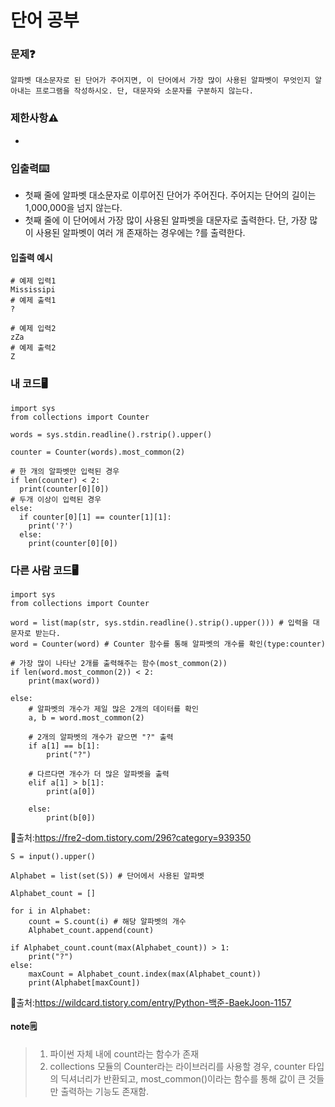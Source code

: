 # 단어 공부

### 문제❓
```
알파벳 대소문자로 된 단어가 주어지면, 이 단어에서 가장 많이 사용된 알파벳이 무엇인지 알아내는 프로그램을 작성하시오. 단, 대문자와 소문자를 구분하지 않는다.
```

### 제한사항⚠️
*

### 입출력⌨️
* 첫째 줄에 알파벳 대소문자로 이루어진 단어가 주어진다. 주어지는 단어의 길이는 1,000,000을 넘지 않는다.
* 첫째 줄에 이 단어에서 가장 많이 사용된 알파벳을 대문자로 출력한다. 단, 가장 많이 사용된 알파벳이 여러 개 존재하는 경우에는 ?를 출력한다.

#### 입출력 예시
```
# 예제 입력1
Mississipi
# 예제 출력1
?

# 예제 입력2
zZa
# 예제 출력2
Z
```

### 내 코드🖥️
```
import sys
from collections import Counter

words = sys.stdin.readline().rstrip().upper()

counter = Counter(words).most_common(2)

# 한 개의 알파벳만 입력된 경우
if len(counter) < 2:
  print(counter[0][0])
# 두개 이상이 입력된 경우
else:
  if counter[0][1] == counter[1][1]:
    print('?')
  else:
    print(counter[0][0])
```

### 다른 사람 코드🖥️
```
import sys
from collections import Counter

word = list(map(str, sys.stdin.readline().strip().upper())) # 입력을 대문자로 받는다.
word = Counter(word) # Counter 함수를 통해 알파벳의 개수를 확인(type:counter)

# 가장 많이 나타난 2개를 출력해주는 함수(most_common(2))
if len(word.most_common(2)) < 2:
    print(max(word))

else:
    # 알파벳의 개수가 제일 많은 2개의 데이터를 확인
    a, b = word.most_common(2)

    # 2개의 알파벳의 개수가 같으면 "?" 출력
    if a[1] == b[1]:
        print("?")

    # 다르다면 개수가 더 많은 알파벳을 출력
    elif a[1] > b[1]:
        print(a[0])

    else:
        print(b[0])
```
🔗출처:https://fre2-dom.tistory.com/296?category=939350

```
S = input().upper()

Alphabet = list(set(S)) # 단어에서 사용된 알파벳

Alphabet_count = []

for i in Alphabet:
	count = S.count(i) # 해당 알파벳의 개수
	Alphabet_count.append(count)

if Alphabet_count.count(max(Alphabet_count)) > 1:
	print("?")
else:
	maxCount = Alphabet_count.index(max(Alphabet_count))
	print(Alphabet[maxCount])
```
🔗출처:https://wildcard.tistory.com/entry/Python-백준-BaekJoon-1157

#### note🗒️
> 1. 파이썬 자체 내에 count라는 함수가 존재
> 2. collections 모듈의 Counter라는 라이브러리를 사용할 경우, counter 타입의 딕셔너리가 반환되고, most_common()이라는 함수를 통해 값이 큰 것들만 출력하는 기능도 존재함.
